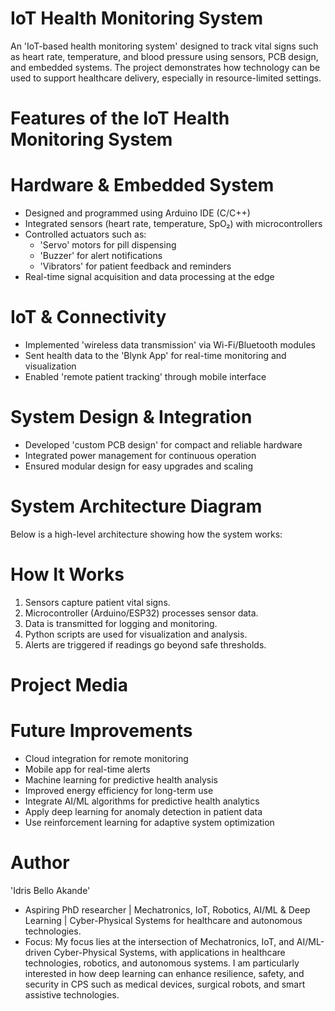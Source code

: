 # IoT Health Monitoring System  

An 'IoT-based health monitoring system' designed to track vital signs such as heart rate, temperature, and blood pressure using sensors, PCB design, and embedded systems. The project demonstrates how technology can be used to support healthcare delivery, especially in resource-limited settings.  


# Features of the IoT Health Monitoring System  

# Hardware & Embedded System  
- Designed and programmed using Arduino IDE (C/C++)  
- Integrated sensors (heart rate, temperature, SpO₂) with microcontrollers  
- Controlled actuators such as:  
  - 'Servo' motors for pill dispensing  
  - 'Buzzer' for alert notifications  
  - 'Vibrators' for patient feedback and reminders  
- Real-time signal acquisition and data processing at the edge  

# IoT & Connectivity  
- Implemented 'wireless data transmission' via Wi-Fi/Bluetooth modules  
- Sent health data to the 'Blynk App' for real-time monitoring and visualization  
- Enabled 'remote patient tracking' through mobile interface  

# System Design & Integration  
- Developed 'custom PCB design' for compact and reliable hardware  
- Integrated power management for continuous operation  
- Ensured modular design for easy upgrades and scaling


# System Architecture Diagram  

Below is a high-level architecture showing how the system works: 


# How It Works
1. Sensors capture patient vital signs.  
2. Microcontroller (Arduino/ESP32) processes sensor data.  
3. Data is transmitted for logging and monitoring.  
4. Python scripts are used for visualization and analysis.  
5. Alerts are triggered if readings go beyond safe thresholds.  


# Project Media



# Future Improvements
- Cloud integration for remote monitoring  
- Mobile app for real-time alerts  
- Machine learning for predictive health analysis  
- Improved energy efficiency for long-term use
- Integrate AI/ML algorithms for predictive health analytics  
- Apply deep learning for anomaly detection in patient data  
- Use reinforcement learning for adaptive system optimization    


# Author
'Idris Bello Akande'  
- Aspiring PhD researcher | Mechatronics, IoT, Robotics, AI/ML & Deep Learning | Cyber-Physical Systems for healthcare and autonomous technologies. 
- Focus: My focus lies at the intersection of Mechatronics, IoT, and AI/ML-driven Cyber-Physical Systems, with applications in healthcare technologies, robotics, and autonomous systems. I am particularly interested in how deep learning can enhance resilience, safety, and security in CPS such as medical devices, surgical robots, and smart assistive technologies.
